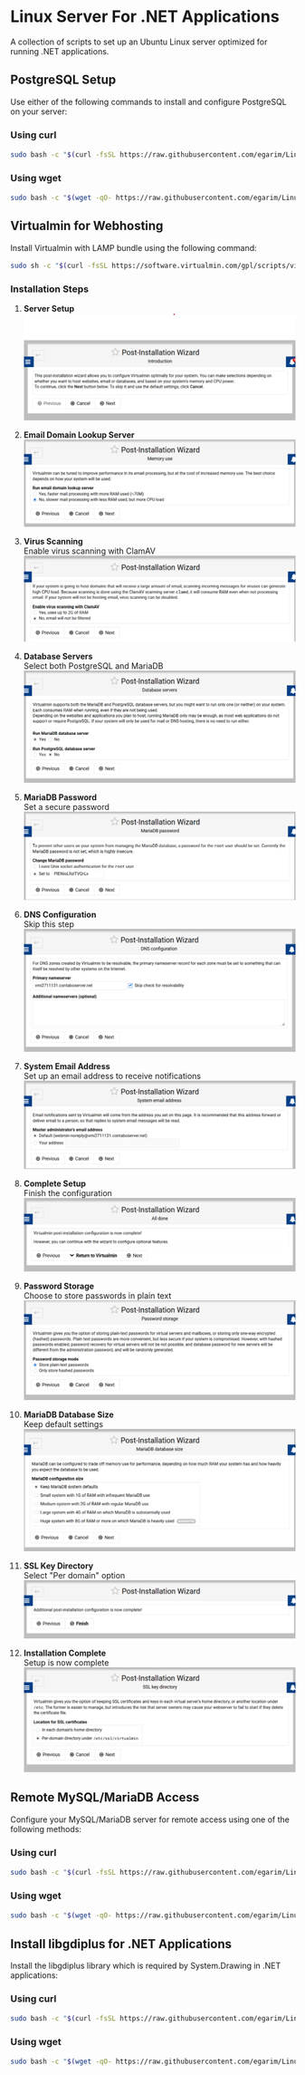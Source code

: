 # Linux Server For .NET Applications

A collection of scripts to set up an Ubuntu Linux server optimized for running .NET applications.

## PostgreSQL Setup

Use either of the following commands to install and configure PostgreSQL on your server:

### Using curl
```bash
sudo bash -c "$(curl -fsSL https://raw.githubusercontent.com/egarim/LinuxServerForDotNetApps/main/setup_postgres.sh)"
```

### Using wget
```bash
sudo bash -c "$(wget -qO- https://raw.githubusercontent.com/egarim/LinuxServerForDotNetApps/main/setup_postgres.sh)"
```

## Virtualmin for Webhosting

Install Virtualmin with LAMP bundle using the following command:

```bash
sudo sh -c "$(curl -fsSL https://software.virtualmin.com/gpl/scripts/virtualmin-install.sh)" -- --bundle LAMP
```

### Installation Steps

1. **Server Setup**  
   ![Server Setup](1.png)

2. **Email Domain Lookup Server**  
   ![Run email domain lookup server](2.png)

3. **Virus Scanning**  
   Enable virus scanning with ClamAV  
   ![Enable virus scanning with ClamAV](3.png)

4. **Database Servers**  
   Select both PostgreSQL and MariaDB  
   ![Database servers](4.png)

5. **MariaDB Password**  
   Set a secure password  
   ![MariaDB password](5.png)

6. **DNS Configuration**  
   Skip this step  
   ![DNS configuration](6.png)

7. **System Email Address**  
   Set up an email address to receive notifications  
   ![System email address](7.png)

8. **Complete Setup**  
   Finish the configuration  
   ![All done](8.png)

9. **Password Storage**  
   Choose to store passwords in plain text  
   ![Password storage](9.png)

10. **MariaDB Database Size**  
    Keep default settings  
    ![MariaDB database size](10.png)

11. **SSL Key Directory**  
    Select "Per domain" option  
    ![SSL key directory](12.png)

12. **Installation Complete**  
    Setup is now complete  
    ![complete](11.png)

## Remote MySQL/MariaDB Access

Configure your MySQL/MariaDB server for remote access using one of the following methods:

### Using curl
```bash
sudo bash -c "$(curl -fsSL https://raw.githubusercontent.com/egarim/LinuxServerForDotNetApps/main/mysqlremoteaccess.sh)"
```

### Using wget
```bash
sudo bash -c "$(wget -qO- https://raw.githubusercontent.com/egarim/LinuxServerForDotNetApps/main/mysqlremoteaccess.sh)"
```

## Install libgdiplus for .NET Applications

Install the libgdiplus library which is required by System.Drawing in .NET applications:

### Using curl
```bash
sudo bash -c "$(curl -fsSL https://raw.githubusercontent.com/egarim/LinuxServerForDotNetApps/main/install_libgdiplus.sh)"
```

### Using wget
```bash
sudo bash -c "$(wget -qO- https://raw.githubusercontent.com/egarim/LinuxServerForDotNetApps/main/install_libgdiplus.sh)"
```
